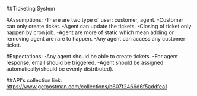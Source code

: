 ##Ticketing System


#Assumptions:
-There are two type of user: customer, agent.
-Customer can only create ticket.
-Agent can update the tickets.
-Closing of ticket only happen by cron job.
-Agent are more of static which mean adding or removing agent are rare to happen.
-Any agent can access any customer ticket.


#Expectations:
-Any agent should be able to create tickets.
-For agent response, email should be triggered.
-Agent should be assigned automatically(should be evenly distributed).


##API's collection link: https://www.getpostman.com/collections/b607f2466d6f5addfea1
